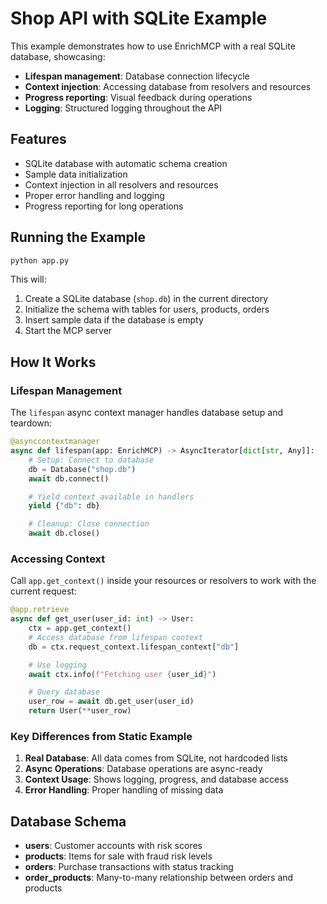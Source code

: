 # Shop API with SQLite Example

This example demonstrates how to use EnrichMCP with a real SQLite database, showcasing:

- **Lifespan management**: Database connection lifecycle
- **Context injection**: Accessing database from resolvers and resources
- **Progress reporting**: Visual feedback during operations
- **Logging**: Structured logging throughout the API

## Features

- SQLite database with automatic schema creation
- Sample data initialization
- Context injection in all resolvers and resources
- Proper error handling and logging
- Progress reporting for long operations

## Running the Example

```bash
python app.py
```

This will:
1. Create a SQLite database (`shop.db`) in the current directory
2. Initialize the schema with tables for users, products, orders
3. Insert sample data if the database is empty
4. Start the MCP server

## How It Works

### Lifespan Management

The `lifespan` async context manager handles database setup and teardown:

```python
@asynccontextmanager
async def lifespan(app: EnrichMCP) -> AsyncIterator[dict[str, Any]]:
    # Setup: Connect to database
    db = Database("shop.db")
    await db.connect()

    # Yield context available in handlers
    yield {"db": db}

    # Cleanup: Close connection
    await db.close()
```

### Accessing Context

Call `app.get_context()` inside your resources or resolvers to work with the current request:

```python
@app.retrieve
async def get_user(user_id: int) -> User:
    ctx = app.get_context()
    # Access database from lifespan context
    db = ctx.request_context.lifespan_context["db"]

    # Use logging
    await ctx.info(f"Fetching user {user_id}")

    # Query database
    user_row = await db.get_user(user_id)
    return User(**user_row)
```

### Key Differences from Static Example

1. **Real Database**: All data comes from SQLite, not hardcoded lists
2. **Async Operations**: Database operations are async-ready
3. **Context Usage**: Shows logging, progress, and database access
4. **Error Handling**: Proper handling of missing data

## Database Schema

- **users**: Customer accounts with risk scores
- **products**: Items for sale with fraud risk levels
- **orders**: Purchase transactions with status tracking
- **order_products**: Many-to-many relationship between orders and products
